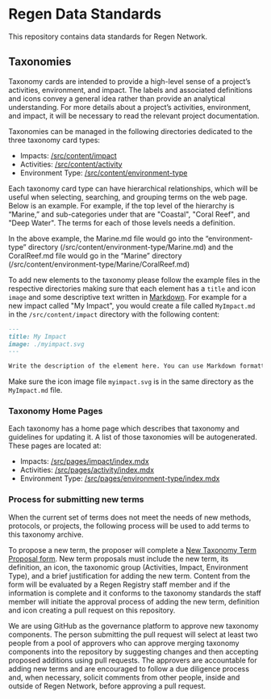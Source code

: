 # Regen Data Standards

This repository contains data standards for Regen Network.

## Taxonomies

Taxonomy cards are intended to provide a high-level sense of a project’s activities, environment, and impact. The labels and associated definitions and icons convey a general idea rather than provide an analytical understanding. For more details about a project’s activities, environment, and impact, it will be necessary to read the relevant project documentation.

Taxonomies can be managed in the following directories dedicated to the three taxonomy card types:
* Impacts: [/src/content/impact](./src/content/impact)
* Activities: [/src/content/activity](./src/content/activity)
* Environment Type: [/src/content/environment-type](./src/content/environment-type)

Each taxonomy card type can have hierarchical relationships, which will be useful when selecting, searching, and grouping terms on the web page. Below is an example. For example, if the top level of the hierarchy is “Marine,” and sub-categories under that are "Coastal", "Coral Reef", and "Deep Water". The terms for each of those levels needs a definition.

In the above example, the Marine.md file would go into the “environment-type” directory (/src/content/environment-type/Marine.md) and the CoralReef.md file would go in the “Marine” directory (/src/content/environment-type/Marine/CoralReef.md)

To add new elements to the taxonomy please follow the example files in the respective directories
making sure that each element has a `title` and icon `image` and some descriptive text written in [Markdown](https://www.markdownguide.org).
For example for a new impact called "My Impact", you would create a file called `MyImpact.md` in the `/src/content/impact` directory with the following content:

```markdown
---
title: My Impact
image: ./myimpact.svg
---

Write the description of the element here. You can use Markdown formatting if you like
```

Make sure the icon image file `myimpact.svg` is in the same directory as the `MyImpact.md` file.

### Taxonomy Home Pages

Each taxonomy has a home page which describes that taxonomy and guidelines for updating it. A list of those taxonomies will be autogenerated. These pages are located at:
* Impacts: [/src/pages/impact/index.mdx](./src/pages/impact/index.mdx)
* Activities: [/src/pages/activity/index.mdx](./src/pages/activity/index.mdx)
* Environment Type: [/src/pages/environment-type/index.mdx](./src/pages/environment-type/index.mdx)

### Process for submitting new terms 
When the current set of terms does not meet the needs of new methods,  protocols, or projects, the following process will be used to add terms to this taxonomy archive. 

To propose a new term, the proposer will complete a [New Taxonomy Term Proposal form](https://airtable.com/appzrw40tJdLBM2RS/shrssvqyirhVLP7bz). New term proposals must include the new term, its definition, an icon, the taxonomic group (Activities, Impact, Environment Type), and a brief justification for adding the new term. Content from the form will be evaluated by a Regen Registry staff member and if the information is complete and it conforms to the taxonomy standards the staff member will initiate the approval process of adding the new term, definition and icon  creating a pull request on this repository. 

We are using GitHub as the governance platform to approve new taxonomy components. The person submitting the pull request will select at least two people from a pool of approvers who can approve merging taxonomy components into the repository by suggesting changes and then accepting proposed additions using pull requests. The approvers are accountable for adding new terms and are encouraged to follow a due diligence process and, when necessary, solicit comments from other people, inside and outside of Regen Network, before approving a pull request.
